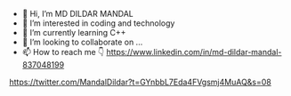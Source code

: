 - 👋 Hi, I’m MD DILDAR MANDAL
- 👀 I’m interested in coding and technology
- 🌱 I’m currently learning C++
- 💞️ I’m looking to collaborate on ...
- 📫 How to reach me 👇
https://www.linkedin.com/in/md-dildar-mandal-837048199

https://twitter.com/MandalDildar?t=GYnbbL7Eda4FVgsmj4MuAQ&s=08

<!---
MD-DILDAR-MANDAL/MD-DILDAR-MANDAL is a ✨ special ✨ repository because its `README.md` (this file) appears on your GitHub profile.
You can click the Preview link to take a look at your changes.
--->
